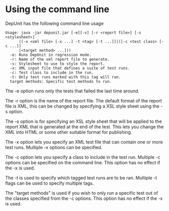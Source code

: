 # Using the command line #

DepUnit has the following command line usage
```
Usage: java -jar depunit.jar [-e][-v] [-r <report file>] [-s <stylesheet>]
      ([-x <xml file> [-x ...] -t <tag> [-t ...]]|([-c <test class> [-c ...]]
      [<target method> ...]))
  -e: Runs DepUnit in regression mode.
  -r: Name of the xml report file to generate.
  -s: Stylesheet to use to style the report.
  -x: XML input file that defines a suite of test runs.
  -c: Test class to include in the run.
  -t: Only test runs marked with this tag will run.
  target methods: Specific test methods to run.

```

The -e option runs only the tests that failed the last time around.

The -r option is the name of the report file.  The default format of the report file is XML, this can be changed by specifying a XSL style sheet using the -s option.

The -s option is for specifying an XSL style sheet that will be applied to the report XML that is generated at the end of the test.  This lets you change the XML into HTML or some other suitable format for publishing.

The -x option lets you specify an XML test file that can contain one or more test runs.  Multiple -x options can be specified.

The -c option lets you specify a class to include in the test run.  Multiple -c options can be specified on the command line.  This option has no effect if the -x is used.

The -t is used to specify which tagged test runs are to be ran.  Multiple -t flags can be used to specify multiple tags.

The "target methods" is used if you wish to only run a specific test out of the classes specified from the -c options.  This option has no effect if the -x is used.